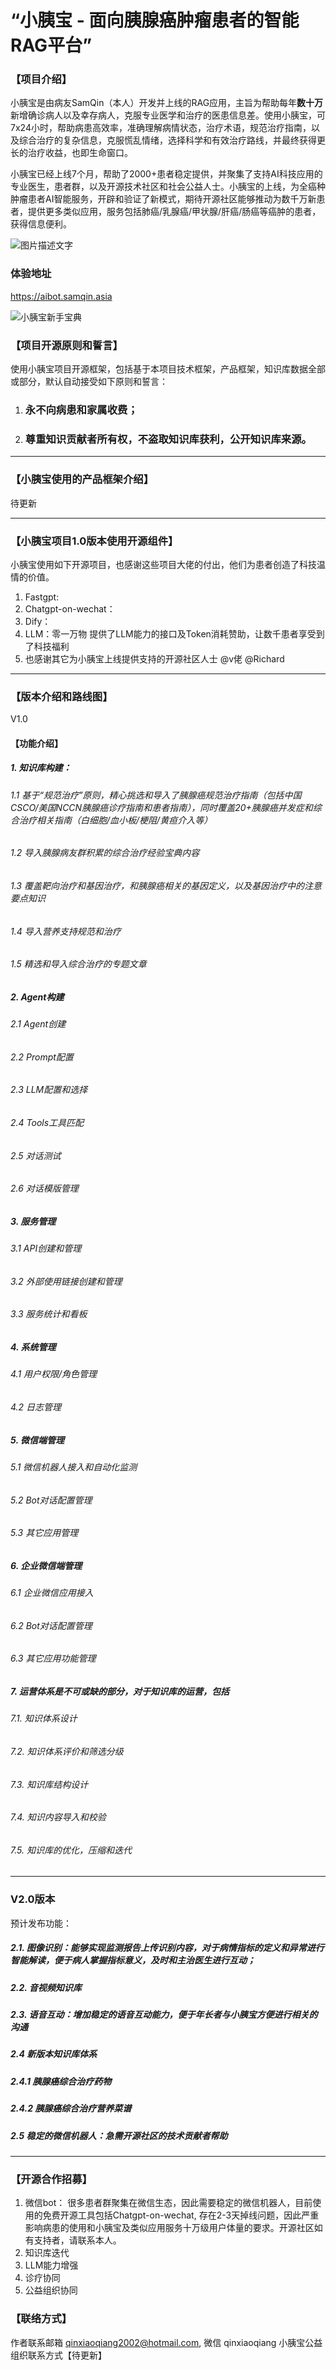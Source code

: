 # “小胰宝 - 面向胰腺癌肿瘤患者的智能RAG平台”

### 【项目介绍】

小胰宝是由病友SamQin（本人）开发并上线的RAG应用，主旨为帮助每年**数十万**新增确诊病人以及幸存病人，克服专业医学和治疗的医患信息差。使用小胰宝，可7x24小时，帮助病患高效率，准确理解病情状态，治疗术语，规范治疗指南，以及综合治疗的复杂信息，克服慌乱情绪，选择科学和有效治疗路线，并最终获得更长的治疗收益，也即生命窗口。

小胰宝已经上线7个月，帮助了2000+患者稳定提供，并聚集了支持AI科技应用的专业医生，患者群，以及开源技术社区和社会公益人士。小胰宝的上线，为全癌种肿瘤患者AI智能服务，开辟和验证了新模式，期待开源社区能够推动为数千万新患者，提供更多类似应用，服务包括肺癌/乳腺癌/甲状腺/肝癌/肠癌等癌肿的患者，获得信息便利。


<img src="https://www.freeimg.cn/i/2024/05/08/663ae77288263.png" alt="图片描述文字" />


### 体验地址
https://aibot.samqin.asia 

![小胰宝新手宝典](https://github.com/samqin123/---RAG-/assets/103937568/4e1b2e11-38fe-4978-9660-d2761c2a0af1)

### 【项目开源原则和誓言】
使用小胰宝项目开源框架，包括基于本项目技术框架，产品框架，知识库数据全部或部分，默认自动接受如下原则和誓言：

1.  ### 永不向病患和家属收费；
2.  ### 尊重知识贡献者所有权，不盗取知识库获利，公开知识库来源。

----

### 【小胰宝使用的产品框架介绍】

待更新

----
### 【小胰宝项目1.0版本使用开源组件】

小胰宝使用如下开源项目，也感谢这些项目大佬的付出，他们为患者创造了科技温情的价值。

1. Fastgpt: 
2. Chatgpt-on-wechat：
3. Dify：
4. LLM：零一万物 提供了LLM能力的接口及Token消耗赞助，让数千患者享受到了科技福利
5. 也感谢其它为小胰宝上线提供支持的开源社区人士 @v佬 @Richard 


---
### 【版本介绍和路线图】
V1.0 

#### 【功能介绍】
##### 1. 知识库构建：
###### 1.1 基于“规范治疗”原则，精心挑选和导入了胰腺癌规范治疗指南（包括中国CSCO/美国NCCN胰腺癌诊疗指南和患者指南），同时覆盖20+胰腺癌并发症和综合治疗相关指南（白细胞/血小板/梗阻/黄疸介入等）
###### 1.2 导入胰腺病友群积累的综合治疗经验宝典内容
###### 1.3 覆盖靶向治疗和基因治疗，和胰腺癌相关的基因定义，以及基因治疗中的注意要点知识
###### 1.4 导入营养支持规范和治疗
###### 1.5 精选和导入综合治疗的专题文章

##### 2. Agent构建
###### 2.1 Agent创建
###### 2.2 Prompt配置
###### 2.3 LLM配置和选择
###### 2.4 Tools工具匹配
###### 2.5 对话测试
###### 2.6 对话模版管理

##### 3. 服务管理
###### 3.1 API创建和管理
###### 3.2 外部使用链接创建和管理
###### 3.3 服务统计和看板

##### 4. 系统管理
###### 4.1 用户权限/角色管理
###### 4.2 日志管理


##### 5. 微信端管理
###### 5.1 微信机器人接入和自动化监测
###### 5.2 Bot对话配置管理
###### 5.3 其它应用管理


##### 6. 企业微信端管理
###### 6.1 企业微信应用接入
###### 6.2 Bot对话配置管理
###### 6.3 其它应用功能管理

##### 7. 运营体系是不可或缺的部分，对于知识库的运营，包括
###### 7.1. 知识体系设计
###### 7.2. 知识体系评价和筛选分级
###### 7.3. 知识库结构设计
###### 7.4. 知识内容导入和校验
###### 7.5. 知识库的优化，压缩和迭代


---

### V2.0版本

预计发布功能：
##### 2.1. 图像识别：能够实现监测报告上传识别内容，对于病情指标的定义和异常进行智能解读，便于病人掌握指标意义，及时和主治医生进行互动；
##### 2.2. 音视频知识库
##### 2.3. 语音互动：增加稳定的语音互动能力，便于年长者与小胰宝方便进行相关的沟通
##### 2.4  新版本知识库体系
  ##### 2.4.1 胰腺癌综合治疗药物
  ##### 2.4.2 胰腺癌综合治疗营养菜谱
##### 2.5 稳定的微信机器人：**急需开源社区的技术贡献者帮助**

---
### 【开源合作招募】
1. 微信bot：
很多患者群聚集在微信生态，因此需要稳定的微信机器人，目前使用的免费开源工具包括Chatgpt-on-wechat, 存在2-3天掉线问题，因此严重影响病患的使用和小胰宝及类似应用服务十万级用户体量的要求。开源社区如有支持者，请联系本人。 
2. 知识库迭代
3. LLM能力增强
4. 诊疗协同
5. 公益组织协同

### 【联络方式】
作者联系邮箱  qinxiaoqiang2002@hotmail.com,  微信 qinxiaoqiang 
小胰宝公益组织联系方式【待更新】
